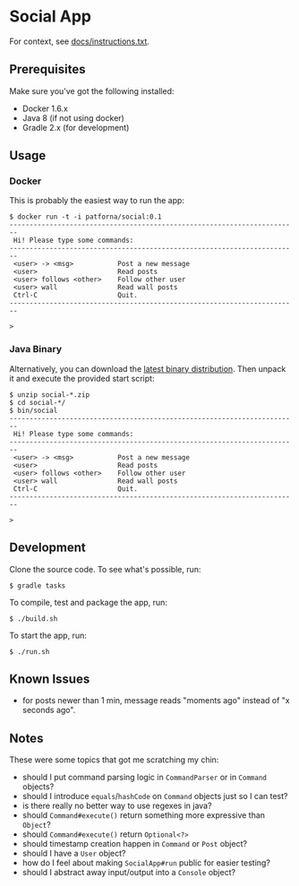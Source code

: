 # Social App

For context, see [docs/instructions.txt](docs/instructions.txt).

## Prerequisites

Make sure you've got the following installed:

* Docker 1.6.x
* Java 8 (if not using docker)
* Gradle 2.x (for development)

## Usage

### Docker

This is probably the easiest way to run the app:

    $ docker run -t -i patforna/social:0.1
    ------------------------------------------------------------------------
     Hi! Please type some commands:
    ------------------------------------------------------------------------
     <user> -> <msg>           Post a new message
     <user>                    Read posts
     <user> follows <other>    Follow other user
     <user> wall               Read wall posts
     Ctrl-C                    Quit.
    ------------------------------------------------------------------------

    >

### Java Binary

Alternatively, you can download the [latest binary distribution](https://github.com/patforna/social/releases).
Then unpack it and execute the provided start script:

    $ unzip social-*.zip
    $ cd social-*/
    $ bin/social
    ------------------------------------------------------------------------
     Hi! Please type some commands:
    ------------------------------------------------------------------------
     <user> -> <msg>           Post a new message
     <user>                    Read posts
     <user> follows <other>    Follow other user
     <user> wall               Read wall posts
     Ctrl-C                    Quit.
    ------------------------------------------------------------------------

    >

## Development

Clone the source code. To see what's possible, run:

    $ gradle tasks

To compile, test and package the app, run:

    $ ./build.sh

To start the app, run:

    $ ./run.sh

## Known Issues

* for posts newer than 1 min, message reads "moments ago" instead of "x seconds ago".

## Notes

These were some topics that got me scratching my chin:

* should I put command parsing logic in `CommandParser` or in `Command` objects?
* should I introduce `equals`/`hashCode` on `Command` objects just so I can test?
* is there really no better way to use regexes in java?
* should `Command#execute()` return something more expressive than `Object`?
* should `Command#execute()` return `Optional<?>`
* should timestamp creation happen in `Command` or `Post` object?
* should I have a `User` object?
* how do I feel about making `SocialApp#run` public for easier testing?
* should I abstract away input/output into a `Console` object?
